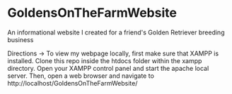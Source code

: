 # GoldensOnTheFarmWebsite
An informational website I created for a friend's Golden Retriever breeding business

Directions ->
To view my webpage locally, first make sure that XAMPP is installed. Clone this repo inside the htdocs folder within the
xampp directory. Open your XAMPP control panel and start the apache local server. Then, open a web browser and navigate
to http://localhost/GoldensOnTheFarmWebsite/
